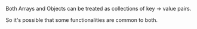 Both Arrays and Objects can be treated as collections of key -> value pairs.

So it's possible that some functionalities are common to both.

